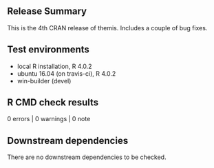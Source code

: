 ## Release Summary

This is the 4th CRAN release of themis. Includes a couple of bug fixes.

## Test environments
* local R installation, R 4.0.2
* ubuntu 16.04 (on travis-ci), R 4.0.2
* win-builder (devel)

## R CMD check results

0 errors | 0 warnings | 0 note

## Downstream dependencies

There are no downstream dependencies to be checked.
